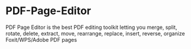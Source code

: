 # PDF-Page-Editor
PDF Page Editor is the best PDF editing toolkit letting you merge, split, rotate, delete, extract, move, rearrange, replace, insert, reverse, organize Foxit/WPS/Adobe PDF pages
